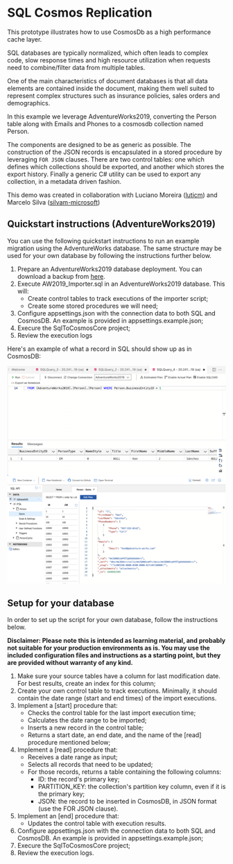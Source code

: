 # SQL Cosmos Replication

This prototype illustrates how to use CosmosDb as a high performance cache layer.

SQL databases are typically normalized, which often leads to complex code, slow response times and high resource utilization when requests need to combine/filter data from multiple tables.

One of the main characteristics of document databases is that all data elements are contained inside the document, making them well suited to represent complex structures such as insurance policies, sales orders and demographics.

In this example we leverage AdventureWorks2019, converting the Person table along with Emails and Phones to a cosmosdb collection named Person.

The components are designed to be as generic as possible. The construction of the JSON records is encapsulated in a stored procedure by leveraging `FOR JSON` clauses. There are two control tables: one which defines which collections should be exported, and another which stores the export history. Finally a generic C# utility can be used to export any collection, in a metadata driven fashion.

This demo was created in collaboration with Luciano Moreira ([luticm](https://github.com/luticm)) and Marcelo Silva ([silvam-microsoft](https://github.com/silvam-microsoft))


## Quickstart instructions (AdventureWorks2019)

You can use the following quickstart instructions to run an example migration using the AdventureWorks database. The same structure may be used for your own database by following the instructions further below.

1. Prepare an AdventureWorks2019 database deployment. You can download a backup from [here](https://docs.microsoft.com/en-us/sql/samples/adventureworks-install-configure?view=sql-server-ver16&tabs=ssms).
2. Execute AW2019_Importer.sql in an AdventureWorks2019 database. This will:
    - Create control tables to track executions of the importer script;
    - Create some stored procedures we will need;
3. Configure appsettings.json with the connection data to both SQL and CosmosDB. An example is provided in appsettings.example.json;
3. Execure the SqlToCosmosCore project;
4. Review the execution logs

Here's an example of what a record in SQL should show up as in CosmosDB:

![SQL record](./readme_images/sql-record.png)
![Cosmos record](./readme_images/cosmos-record.png)

## Setup for your database

In order to set up the script for your own database, follow the instructions below.

**Disclaimer: Please note this is intended as learning material, and probably not suitable for your production environments as is. You may use the included configuration files and instructions as a starting point, but they are provided without warranty of any kind.**

1. Make sure your source tables have a column for last modification date. For best results, create an index for this column;
2. Create your own control table to track executions. Minimally, it should contain the date range (start and end times) of the import executions.
3. Implement a [start] procedure that:
    - Checks the control table for the last import execution time;
    - Calculates the date range to be imported;
    - Inserts a new record in the control table;
    - Returns a start date, an end date, and the name of the [read] procedure mentioned below;
4. Implement a [read] procedure that:
    - Receives a date range as input;
    - Selects all records that need to be updated;
    - For those records, returns a table containing the following columns:
        - ID: the record's primary key;
        - PARTITION_KEY: the collection's partition key column, even if it is the primary key;
        - JSON: the record to be inserted in CosmosDB, in JSON format (use the FOR JSON clause).
5. Implement an [end] procedure that:
    - Updates the control table with execution results.
6. Configure appsettings.json with the connection data to both SQL and CosmosDB. An example is provided in appsettings.example.json;
7. Execure the SqlToCosmosCore project;
8. Review the execution logs.